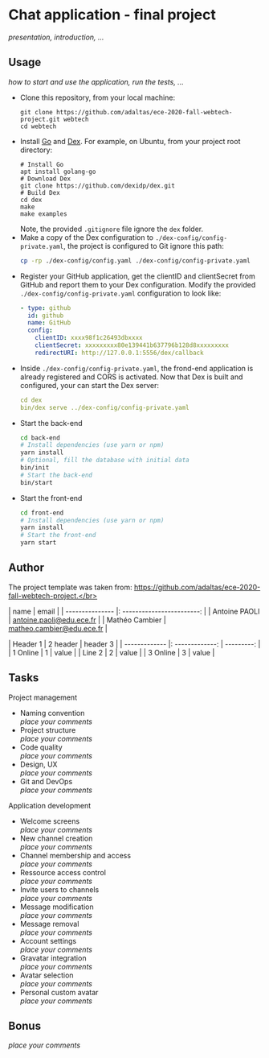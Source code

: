 
# Chat application - final project

*presentation, introduction, ...*

## Usage

*how to start and use the application, run the tests, ...*

* Clone this repository, from your local machine:
  ```
  git clone https://github.com/adaltas/ece-2020-fall-webtech-project.git webtech
  cd webtech
  ```
* Install [Go](https://golang.org/) and [Dex](https://dexidp.io/docs/getting-started/). For example, on Ubuntu, from your project root directory:   
  ```
  # Install Go
  apt install golang-go
  # Download Dex
  git clone https://github.com/dexidp/dex.git
  # Build Dex
  cd dex
  make
  make examples
  ```
  Note, the provided `.gitignore` file ignore the `dex` folder.
* Make a copy of the Dex configuration to `./dex-config/config-private.yaml`, the project is configured to Git ignore this path:
  ```bash
  cp -rp ./dex-config/config.yaml ./dex-config/config-private.yaml
  ```
* Register your GitHub application, get the clientID and clientSecret from GitHub and report them to your Dex configuration. Modify the provided `./dex-config/config-private.yaml` configuration to look like:
  ```yaml
  - type: github
    id: github
    name: GitHub
    config:
      clientID: xxxx98f1c26493dbxxxx
      clientSecret: xxxxxxxxx80e139441b637796b128d8xxxxxxxxx
      redirectURI: http://127.0.0.1:5556/dex/callback
  ```
* Inside `./dex-config/config-private.yaml`, the frond-end application is already registered and CORS is activated. Now that Dex is built and configured, your can start the Dex server:
  ```yaml
  cd dex
  bin/dex serve ../dex-config/config-private.yaml
  ```
* Start the back-end
  ```bash
  cd back-end
  # Install dependencies (use yarn or npm)
  yarn install
  # Optional, fill the database with initial data
  bin/init
  # Start the back-end
  bin/start
  ```
* Start the front-end
  ```bash
  cd front-end
  # Install dependencies (use yarn or npm)
  yarn install
  # Start the front-end
  yarn start
  ```

## Author
The project template was taken from: https://github.com/adaltas/ece-2020-fall-webtech-project.</br>


|       name      |           email            |
| --------------- |: ------------------------: |
|  Antoine PAOLI  |  antoine.paoli@edu.ece.fr  |
|  Mathéo Cambier |  matheo.cambier@edu.ece.fr |


| Header 1      |     2 header    |   header 3 |
| ------------- |: -------------: | ---------: |
| 1 Online      |        1        |      value |
| Line 2        |        2        |      value |
| 3 Online      |        3        |      value |

## Tasks

Project management

* Naming convention   
  *place your comments*
* Project structure   
  *place your comments*
* Code quality   
  *place your comments*
* Design, UX   
  *place your comments*
* Git and DevOps   
  *place your comments*

Application development

* Welcome screens   
  *place your comments*
* New channel creation   
  *place your comments*
* Channel membership and access   
  *place your comments*
* Ressource access control   
  *place your comments*
* Invite users to channels   
  *place your comments*
* Message modification   
  *place your comments*
* Message removal   
  *place your comments*
* Account settings   
  *place your comments*
* Gravatar integration   
  *place your comments*
* Avatar selection   
  *place your comments*
* Personal custom avatar   
  *place your comments*

## Bonus

*place your comments*

